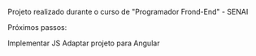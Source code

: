 Projeto realizado durante o curso de "Programador Frond-End" - SENAI

Próximos passos:

Implementar JS
Adaptar projeto para Angular
